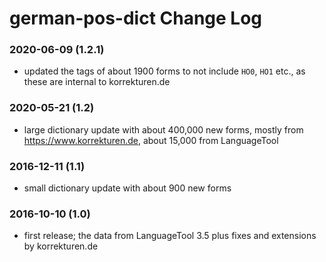german-pos-dict Change Log
==========================

### 2020-06-09 (1.2.1)
* updated the tags of about 1900 forms to not include `HO0`, `HO1` etc., as these
  are internal to korrekturen.de

### 2020-05-21 (1.2)
* large dictionary update with about 400,000 new forms, mostly from https://www.korrekturen.de,
  about 15,000 from LanguageTool

### 2016-12-11 (1.1)
* small dictionary update with about 900 new forms

### 2016-10-10 (1.0)
* first release; the data from LanguageTool 3.5 plus fixes
  and extensions by korrekturen.de
